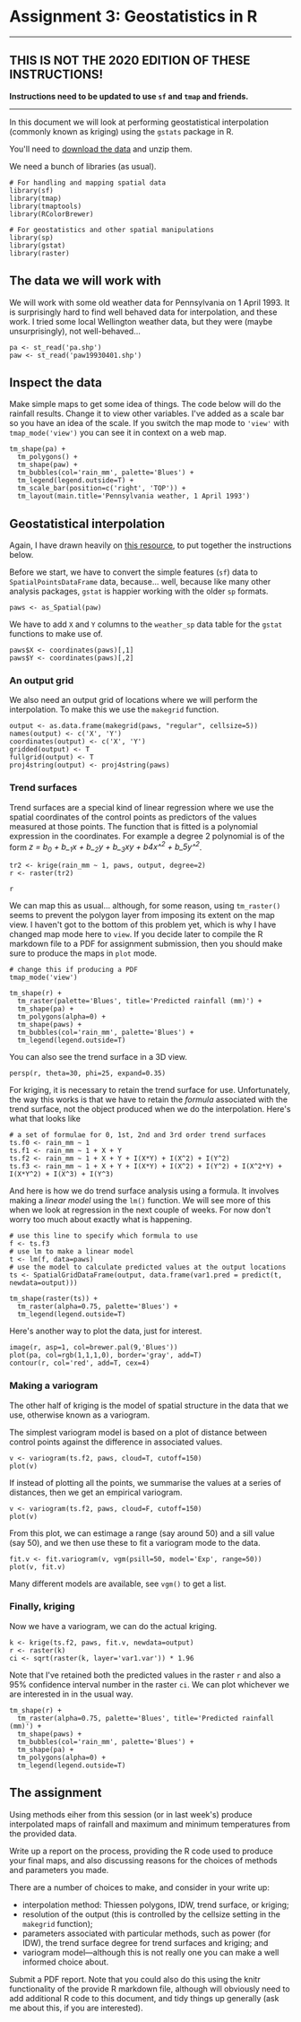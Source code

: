 # Assignment 3: Geostatistics in R
<hr>

## THIS IS NOT THE 2020 EDITION OF THESE INSTRUCTIONS!
**Instructions need to be updated to use `sf` and `tmap` and friends.**

<hr>

In this document we will look at performing geostatistical interpolation (commonly known as kriging) using the `gstats` package in R.

You'll need to [download the data](week-8.zip?raw=true) and unzip them.

We need a bunch of libraries (as usual).

```{r}
# For handling and mapping spatial data
library(sf)
library(tmap)
library(tmaptools)
library(RColorBrewer)

# For geostatistics and other spatial manipulations
library(sp)
library(gstat)
library(raster)
```

## The data we will work with
We will work with some old weather data for Pennsylvania on 1 April 1993. It is surprisingly hard to find well behaved data for interpolation, and these work. I tried some local Wellington weather data, but they were (maybe unsurprisingly), not well-behaved...

```{r}
pa <- st_read('pa.shp')
paw <- st_read('paw19930401.shp')
```

## Inspect the data
Make simple maps to get some idea of things. The code below will do the rainfall results. Change it to view other variables. I've added as a scale bar so you have an idea of the scale. If you switch the map mode to `'view'` with `tmap_mode('view')` you can see it in context on a web map.

```{r}
tm_shape(pa) +
  tm_polygons() +
  tm_shape(paw) +
  tm_bubbles(col='rain_mm', palette='Blues') +
  tm_legend(legend.outside=T) +
  tm_scale_bar(position=c('right', 'TOP')) +
  tm_layout(main.title='Pennsylvania weather, 1 April 1993')
```

## Geostatistical interpolation
Again, I have drawn heavily on [this resource](https://mgimond.github.io/Spatial/interpolation-in-r.html), to put together the instructions below.

Before we start, we have to convert the simple features (`sf`) data to `SpatialPointsDataFrame` data, because... well, because like many other analysis packages, `gstat` is happier working with the older `sp` formats.

```{r}
paws <- as_Spatial(paw)
```

We have to add `X` and `Y` columns to the `weather_sp` data table for the `gstat` functions to make use of.

```{r}
paws$X <- coordinates(paws)[,1]
paws$Y <- coordinates(paws)[,2]
```

### An output grid
We also need an output grid of locations where we will perform the interpolation. To make this we use the `makegrid` function.

```{r}
output <- as.data.frame(makegrid(paws, "regular", cellsize=5))
names(output) <- c('X', 'Y')
coordinates(output) <- c('X', 'Y')
gridded(output) <- T
fullgrid(output) <- T
proj4string(output) <- proj4string(paws)
```

### Trend surfaces
Trend surfaces are a special kind of linear regression where we use the spatial coordinates of the control points as predictors of the values measured at those points. The function that is fitted is a polynomial expression in the coordinates. For example a degree 2 polynomial is of the form <i>z = b<sub>0</sub> + b_<sub>1</sub>x + b_<sub>2</sub>y + b_<sub>3</sub>xy + b4x^<sup>2</sup> + b_5y^<sup>2</sup></i>.

```{r}
tr2 <- krige(rain_mm ~ 1, paws, output, degree=2)
r <- raster(tr2)

r
```

We can map this as usual... although, for some reason, using `tm_raster()` seems to prevent the polygon layer from imposing its extent on the map view. I haven't got to the bottom of this problem yet, which is why I have changed map mode here to `view`. If you decide later to compile the R markdown file to a PDF for assignment submission, then you should make sure to produce the maps in `plot` mode.

```{r}
# change this if producing a PDF
tmap_mode('view')

tm_shape(r) +
  tm_raster(palette='Blues', title='Predicted rainfall (mm)') +
  tm_shape(pa) +
  tm_polygons(alpha=0) +
  tm_shape(paws) +
  tm_bubbles(col='rain_mm', palette='Blues') +
  tm_legend(legend.outside=T)
```

You can also see the trend surface in a 3D view.

```{r}
persp(r, theta=30, phi=25, expand=0.35)
```

For kriging, it is necessary to retain the trend surface for use. Unfortunately, the way this works is that we have to retain the *formula* associated with the trend surface, not the object produced when we do the interpolation. Here's what that looks like

```{r}
# a set of formulae for 0, 1st, 2nd and 3rd order trend surfaces
ts.f0 <- rain_mm ~ 1
ts.f1 <- rain_mm ~ 1 + X + Y
ts.f2 <- rain_mm ~ 1 + X + Y + I(X*Y) + I(X^2) + I(Y^2)
ts.f3 <- rain_mm ~ 1 + X + Y + I(X*Y) + I(X^2) + I(Y^2) + I(X^2*Y) + I(X*Y^2) + I(X^3) + I(Y^3)
```

And here is how we do trend surface analysis using a formula. It involves making a *linear model* using the `lm()` function. We will see more of this when we look at regression in the next couple of weeks. For now don't worry too much about exactly what is happening.

```{r}
# use this line to specify which formula to use
f <- ts.f3
# use lm to make a linear model
t <- lm(f, data=paws)
# use the model to calculate predicted values at the output locations
ts <- SpatialGridDataFrame(output, data.frame(var1.pred = predict(t, newdata=output)))

tm_shape(raster(ts)) +
  tm_raster(alpha=0.75, palette='Blues') +
  tm_legend(legend.outside=T)
```

Here's another way to plot the data, just for interest.

```{r}
image(r, asp=1, col=brewer.pal(9,'Blues'))
plot(pa, col=rgb(1,1,1,0), border='gray', add=T)
contour(r, col='red', add=T, cex=4)
```

### Making a variogram
The other half of kriging is the model of spatial structure in the data that we use, otherwise known as a variogram.

The simplest variogram model is based on a plot of distance between control points against the difference in associated values.

```{r}
v <- variogram(ts.f2, paws, cloud=T, cutoff=150)
plot(v)
```

If instead of plotting all the points, we summarise the values at a series of distances, then we get an empirical variogram.

```{r}
v <- variogram(ts.f2, paws, cloud=F, cutoff=150)
plot(v)
```

From this plot, we can estimage a range (say around 50) and a sill value (say 50), and we then use these to fit a variogram mode to the data.

```{r}
fit.v <- fit.variogram(v, vgm(psill=50, model='Exp', range=50))
plot(v, fit.v)
```

Many different models are available, see `vgm()` to get a list.

### Finally, kriging
Now we have a variogram, we can do the actual kriging.

```{r}
k <- krige(ts.f2, paws, fit.v, newdata=output)
r <- raster(k)
ci <- sqrt(raster(k, layer='var1.var')) * 1.96
```

Note that I've retained both the predicted values in the raster `r` and also a 95% confidence interval number in the raster `ci`.  We can plot whichever we are interested in in the usual way.

```{r}
tm_shape(r) +
  tm_raster(alpha=0.75, palette='Blues', title='Predicted rainfall (mm)') +
  tm_shape(paws) +
  tm_bubbles(col='rain_mm', palette='Blues') +
  tm_shape(pa) +
  tm_polygons(alpha=0) +
  tm_legend(legend.outside=T)
```

## The assignment
Using methods eiher from this session (or in last week's) produce interpolated maps of rainfall and maximum and minimum temperatures from the provided data.

Write up a report on the process, providing the R code used to produce your final maps, and also discussing reasons for the choices of methods and parameters you made.

There are a number of choices to make, and consider in your write up:

+ interpolation method: Thiessen polygons, IDW, trend surface, or kriging;
+ resolution of the output (this is controlled by the cellsize setting in the `makegrid` function);
+ parameters associated with particular methods, such as power (for IDW), the trend surface degree for trend surfaces and kriging; and
+ variogram model&mdash;although this is not really one you can make a well informed choice about.

Submit a PDF report. Note that you could also do this using the knitr functionality of the provide R markdown file, although will obviously need to add additional R code to this document, and tidy things up generally (ask me about this, if you are interested).
